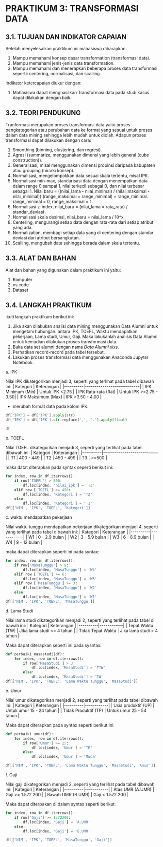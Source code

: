 # PRAKTIKUM 3: TRANSFORMASI DATA

## 3.1. TUJUAN DAN INDIKATOR CAPAIAN

Setelah menyelesaikan praktikum ini mahasiswa diharapkan:

1. Mampu memahami konsep dasar transformation (transformasi data).
2. Mampu memahami jenis-jenis data transformation.
3. Mampu memahami dan menerapkan beberapa proses data transformasi seperti: centering, normalisasi, dan scalling.

Indikator ketercapaian diukur dengan:

1. Mahasiswa dapat menghasilkan Transformasi data pada studi kasus dapat dilakukan dengan baik.

## 3.2. TEORI PENDUKUNG

Tranformasi merupakan proses transformasi data yaitu proses pengkategorian atau perubahan data ke format yang sesuai untuk proses dalam data mining sehingga lebih mudah untuk diolah. Adapun proses transformasi dapat dilakukan dengan cara:

1. Smoothing (binning, clustering, dan regresi).
2. Agresi (summarize, menggunakan dimensi yang lebih general (cube construction)).
3. Generalisasi, misal menggunakan dimensi propinsi daripada kabupaten atau grouping (hirarki konsep).
4. Normalisasi, mengelompokkan data sesuai skala tertentu, misal IPK.
5. Normalisasi min-max, standarisasi data dengan menempatkan data dalam range 0 sampai 1, nilai terkecil sebagai 0, dan nilai terbesar sebagai 1. Nilai baru = ((nilai_lama - nilai_minimal) / (nilai_maksimal - nilai_minimal)) (range_maksimal = range_minimal) + range_minimal. range_minimal = 0, range_maksimal = 1.
6. Normalisasi z-index, nilai_baru = (nilai_lama = rata_rata) / standar_deviasi
7. Normalisasi skala desimal, nilai_baru = nilai_lama / 10^x,
8. Centering, mengurangi setiap data dengan rata-rata dari setiap atribut yang ada.
9. Normalization, membagi setiap data yang di centering dengan standar deviasi dari atribut bersangkutan.
10. Scalling, mengubah data sehingga berada dalam skala tertentu.

## 3.3. ALAT DAN BAHAN

Alat dan bahan yang digunakan dalam praktikum ini yaitu:

1. Komputer
2. vs code
3. Dataset

## 3.4. LANGKAH PRAKTIKUM

ikuti langkah praktikum berikut ini:

1. Jika akan dilakukan analisi data mining menggunakan Data Alumni untuk mengetahi hubungan.
   antara IPK, TOEFL, Waktu mendapatkan pekerjaan, Lama studi, Umur, Gaji. Maka lakukanlah
   analisis Data Alumni untuk kemudian dilakukan proses transformasi data.
2. Buka data set alumni dengan nama _Data Alumni.xlxs_.
3. Perhatikan record-record pada tabel tersebut.
4. Lakukan proses transformasi data menggunakan Anaconda Jupyter Notebook.

a. IPK

Nilai IPK dikategorikan menjadi 3, seperti yang terlihat pada tabel dibawah ini:
| Kategori | Keterangan |
|----------|----------------------------|
| IPK Minimum (Min) | Untuk IPK <2.75 |
| IPK Rata-rata (Rat) | Untuk IPK >=2.75 - 3.50|
| IPK Maksimum (Max) | IPK >3.50 - 4.00 |

- merubah format data pada kolom IPK.

```python
df['IPK'] = df['IPK'].apply(str)
df['IPK'] = df['IPK'].str.replace(',', '.').apply(float)

df
```

b. TOEFL

Nilai TOEFL dikategorikan menjadi 3, seperti yang terlihat pada tabel dibawah ini:
| Kategori | Keterangan |
|----------|----------------------------|
| T1 | 400 - 449 |
| T2 | 450 - 499 |
| T3 | >=500 |

maka datat diterapkan pada syntax seperti berikut ini:

```python
for index, row in df.iterrows():
    if row['TOEFL'] > 500:
        df.loc[index, 'nilai_ipk'] = 'T3'
    elif row ['TOEFL'] >= 450:
        df.loc[index, 'Kategori'] = 'T2'
    else:
        df.loc[index, 'Kategori'] = 'T1'
df[['NIM', 'IPK', 'TOEFL', 'Kategori']]
```

c. waktu mendapatkan pekerjaan

Nilai waktu tunggu mendapatkan pekerjaan dikategorikan menjadi 4, seperti yang terlihat pada tabel dibawah ini:
| Kategori | Keterangan |
|----------|------------|
| W1 | 0 - 2.9 bulan |
| W2 | 3 - 5.9 bulan |
| W3 | 6 - 8.9 bulan |
| W4 | 9 - 12 bulan |

maka dapat diterapkan seperti ini pada syntax:

```python
for index, row in df.iterrows():
    if row['MasaTunggu'] > 9:
        df.loc[index, 'MasaTunggu'] = 'W4'
    elif row ['TOEFL'] >= 6:
        df.loc[index, 'MasaTunggu'] = 'W3'
    elif row ['MasaTunggu'] >= 3:
        df.loc[index, 'MasaTunggu'] = 'W2'
    else:
        df.loc[index, 'MasaTunggu'] = 'W1'
df[['NIM', 'IPK', 'TOEFL', 'MasaTunggu']]
```

d. Lama Studi

Nilai lama studi dikategorikan menjadi 2, seperti yang terlihat pada tabel di bawah ini:
| Kategori | Keterangan |
|----------|------------|
| Tepat Waktu (TW) | Jika lama studi <= 4 tahun |
| Tidak Tepat Waktu | Jika lama studi > 4 tahun |

Maka dapat diterapkan seperti ini pada sysntax:

```python
def perbaiki_masastudi(df):
    for index, row in df.iterrows():
        if row['MasaStudi'] > 3:
            df.loc[index, 'MasaStudi'] = 'TTW'
        else:
            df.loc[index, 'MasaStudi'] = 'TW'
df[['NIM', 'IPK', 'TOEFL', 'Lama Waktu Tunggu', 'MasaStudi']]
```

e. Umur

Nilai umur dikategorikan menjadi 2, seperti yang terlihat pada tabel dibawah ini:
| Kategori | Keterangan |
|----------|------------|
| Usia produktif (UP) | Untuk umur 15 - 24 tahun |
| Tidak Produktif (TP) | Untuk umur 25 - 54 tahun |

Maka dapat diterapkan pada syntax seperti berikut ini:

```python
def perbaiki_umur(df):
    for index, row in df.iterrows():
        if row['Umur'] >= 25:
            df.loc[index, 'Umur'] = 'TP'
        else:
            df.loc[index, 'Umur'] = 'Muda'

df[['NIM', 'IPK', 'TOEFL', 'Lama Waktu Tunggu', 'MasaStudi', 'Umur']]
```

f. Gaji

Nilai gaji dikategorikan menjadi 2, seperti yang terlihat pada tabel dibawah ini:
| Kategori | Keterangan |
|----------|------------|
| Atas UMR (A.UMR) | Gaji >= 1.572.200 |
| Bawah UMR (B.UMR) | Gaji < 1.572.200 |

Maka dapat diterpakan di dalam syntax seperti berikut:

```python
for index, row in df.iterrows():
    if row['Gaji'] >= 1572200:
        df.loc[index, 'Gaji'] = 'A.UMR'
    else:
        df.loc[index, 'Gaji'] = 'B.UMR'

df[['NIM', 'IPK', 'TOEFL', 'MasaTunggu', 'Gaji']]
```
